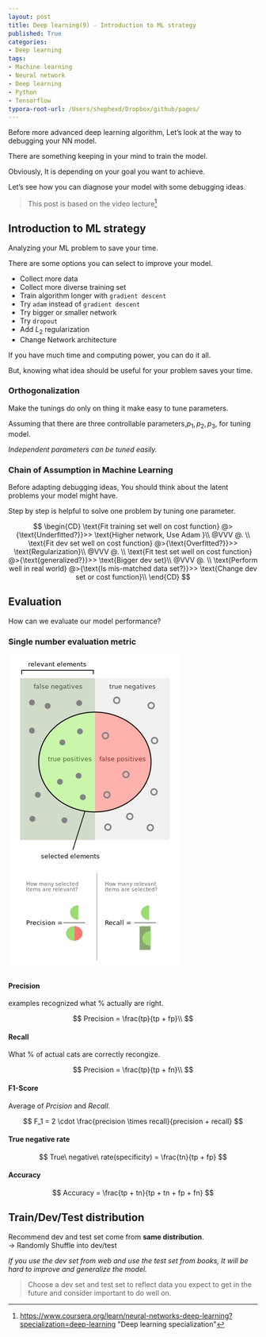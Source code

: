 ```yaml
---
layout: post
title: Deep learning(9) - Introduction to ML strategy
published: True
categories:
- Deep learning
tags:
- Machine learning
- Neural network
- Deep learning
- Python
- Tensorflow
typora-root-url: /Users/shephexd/Dropbox/github/pages/
---
```


Before more advanced deep learning algorithm, Let’s look at the way to debugging your NN model.

There are something keeping in your mind to train the model.

Obviously, It is depending on your goal you want to achieve. 

Let’s see how you can diagnose your model with some debugging ideas.



<!--more-->

>This post is based on the video lecture[^1] 



## Introduction to ML strategy

Analyzing your ML problem to save your time.

There are some options you can select to improve your model.



- Collect more data
- Collect more diverse training set
- Train algorithm longer with `gradient descent`
- Try `adam` instead of `gradient descent`
- Try bigger or smaller network
- Try `dropout`
- Add $L_2$ regularization
- Change Network architecture



If you have much time and computing power, you can do it all.

But, knowing what idea should be useful for your problem saves your time.



### Orthogonalization

Make the tunings do only on thing it make easy to tune parameters.



Assuming that there are three controllable parameters,$p_1, p_2, p_3$, for tuning model.

*Independent parameters can be tuned easily.*





### Chain of Assumption in Machine Learning

Before adapting debugging ideas, You should think about the latent problems your model might have.

Step by step is helpful to solve one problem by tuning one parameter.



$$
\begin{CD}
        \text{Fit training set well on cost function} @>{\text{Underfitted?}}>> 
        \text{Higher network, Use Adam }\\
        @VVV @. \\
        \text{Fit dev set well on cost function} @>{\text{Overfitted?}}>> 
        \text{Regularization}\\
        @VVV @. \\
        \text{Fit test set well on cost function} @>{\text{generalized?}}>> 
        \text{Bigger dev set}\\
        @VVV @. \\
        \text{Perform well in real world} @>{\text{Is mis-matched data set?}}>> 
        \text{Change dev set or cost function}\\
    \end{CD}
$$






## Evaluation

How can we evaluate our model performance?



### Single number evaluation metric



![evaluation_metric](/assets/post_images/DeepLearning/evaluation_metric.png)



#### Precision



examples recognized what $\%$ actually are right.


$$
Precision = \frac{tp}{tp + fp}\\
$$




#### Recall

What % of actual cats are correctly recongize.


$$
Precision = \frac{tp}{tp + fn}\\
$$



#### F1-Score

Average of $Prcision$ and $Recall$.


$$
F_1 = 2 \cdot \frac{precision \times recall}{precision + recall}
$$



#### True negative rate


$$
True\ negative\ rate(specificity) = \frac{tn}{tp + fp}
$$



#### Accuracy


$$
Accuracy = \frac{tp + tn}{tp + tn + fp + fn}
$$





## Train/Dev/Test distribution

Recommend dev and test set come from **same distribution**.  
$\rightarrow$ Randomly Shuffle into dev/test



*If you use the dev set from web and use the test set from books, It will be hard to improve and generalize the model.*



> Choose a dev set and test set to reflect data you expect to get in the future and consider important to do well on.



[^1]: https://www.coursera.org/learn/neural-networks-deep-learning?specialization=deep-learning	"Deep learning specialization"